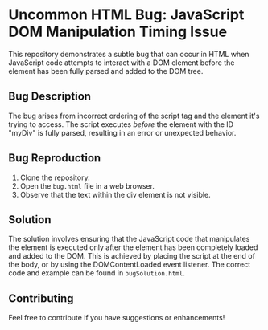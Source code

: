 # Uncommon HTML Bug: JavaScript DOM Manipulation Timing Issue

This repository demonstrates a subtle bug that can occur in HTML when JavaScript code attempts to interact with a DOM element before the element has been fully parsed and added to the DOM tree.

## Bug Description
The bug arises from incorrect ordering of the script tag and the element it's trying to access. The script executes *before* the element with the ID "myDiv" is fully parsed, resulting in an error or unexpected behavior.

## Bug Reproduction
1. Clone the repository.
2. Open the `bug.html` file in a web browser.
3. Observe that the text within the div element is not visible.

## Solution
The solution involves ensuring that the JavaScript code that manipulates the element is executed only after the element has been completely loaded and added to the DOM.  This is achieved by placing the script at the end of the body, or by using the DOMContentLoaded event listener.  The correct code and example can be found in `bugSolution.html`.

## Contributing
Feel free to contribute if you have suggestions or enhancements!